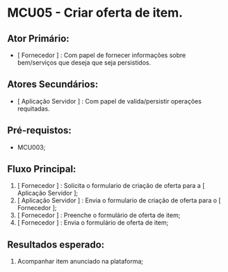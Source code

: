 # MCU05 - Criar oferta de item.

## Ator Primário:
- [ Fornecedor ] : Com papel de fornecer informações sobre bem/serviços que deseja que seja persistidos.

## Atores Secundários:
- [ Aplicação Servidor ] : Com papel de valida/persistir operações requitadas.

## Pré-requistos:
  - MCU003;

## Fluxo Principal:
  1)  [ Fornecedor ] : Solicita o formulario de criação de oferta para a [ Aplicação Servidor ];
  2)  [ Aplicação Servidor ] : Envia o formulario de criação de oferta para o [ Fornecedor ];
  3)  [ Fornecedor ] : Preenche o formulário de oferta de item;
  4)  [ Fornecedor ] : Envia o formulário de oferta de item;

## Resultados esperado:
  1) Acompanhar item anunciado na plataforma;